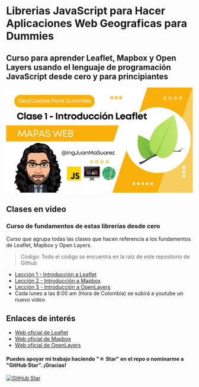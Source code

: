 # Librerias JavaScript para Hacer Aplicaciones Web Geograficas para Dummies

## Curso para aprender Leaflet, Mapbox y Open Layers usando el lenguaje de programación JavaScript desde cero y para principiantes

![](./Imagenes/header.png)

## Clases en vídeo

### Curso de fundamentos de estas librerías desde cero

Curso que agrupa todas las clases que hacen referencia a los fundamentos de Leaflet, Mapbox y Open Layers.

> Código: Todo el código se encuentra en la raiz de este repositorio de Github

* [Lección 1 - Introducción a Leaflet](https://youtu.be/AyAMKEPxnHc)
* [Lección 2 - Introducción a Mapbox](https://youtu.be/nDGY4w-OA9s)
* [Lección 3 - Introducción a OpenLayers](https://youtu.be/2Lzvjn_YvWs)
* Cada lunes a las 8:00 am (Hora de Colombia) se subirá a youtube un nuevo video

## Enlaces de interés

* [Web oficial de Leaflet](https://leafletjs.com/)
* [Web oficial de Mapbox](https://www.mapbox.com/)
* [Web oficial de OpenLayers](https://openlayers.org/)

#### Puedes apoyar mi trabajo haciendo "☆ Star" en el repo o nominarme a "GitHub Star". ¡Gracias!

[![GitHub Star](https://img.shields.io/badge/GitHub-Nominar_a_star-yellow?style=for-the-badge&logo=github&logoColor=white&labelColor=101010)](https://stars.github.com/nominate/)
